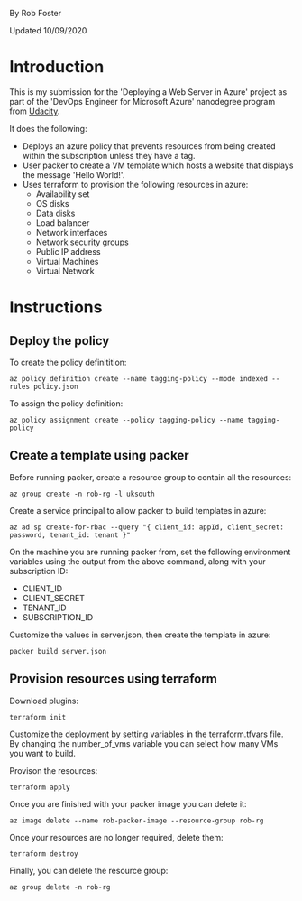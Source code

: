 By Rob Foster

Updated 10/09/2020

# Introduction
This is my submission for the 'Deploying a Web Server in Azure' project as part of the 'DevOps Engineer for Microsoft Azure' nanodegree program from [Udacity](https://udacity.com).

It does the following:
- Deploys an azure policy that prevents resources from being created within the subscription unless they have a tag.
- User packer to create a VM template which hosts a website that displays the message 'Hello World!'.
- Uses terraform to provision the following resources in azure:
  - Availability set
  - OS disks
  - Data disks
  - Load balancer
  - Network interfaces
  - Network security groups
  - Public IP address
  - Virtual Machines
  - Virtual Network

# Instructions

## Deploy the policy

To create the policy definitition:
```
az policy definition create --name tagging-policy --mode indexed --rules policy.json
```
To assign the policy definition:
```
az policy assignment create --policy tagging-policy --name tagging-policy
```

## Create a template using packer

Before running packer, create a resource group to contain all the resources:
```
az group create -n rob-rg -l uksouth
```
Create a service principal to allow packer to build templates in azure:
```
az ad sp create-for-rbac --query "{ client_id: appId, client_secret: password, tenant_id: tenant }"
```

On the machine you are running packer from, set the following environment variables using the output from the above command, along with your subscription ID:

- CLIENT_ID
- CLIENT_SECRET
- TENANT_ID
- SUBSCRIPTION_ID

Customize the values in server.json, then create the template in azure:
```
packer build server.json
```

## Provision resources using terraform

Download plugins:
```
terraform init
```
Customize the deployment by setting variables in the terraform.tfvars file. By changing the number_of_vms variable you can select how many VMs you want to build.

Provison the resources:
```
terraform apply
```
Once you are finished with your packer image you can delete it:
```
az image delete --name rob-packer-image --resource-group rob-rg
```
Once your resources are no longer required, delete them:
```
terraform destroy
```
Finally, you can delete the resource group:
```
az group delete -n rob-rg
```
